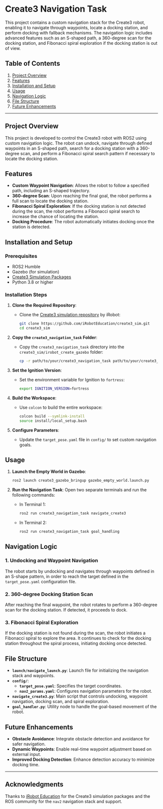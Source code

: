 # Create3 Navigation Task

This project contains a custom navigation stack for the Create3 robot, enabling it to navigate through waypoints, locate a docking station, and perform docking with fallback mechanisms. The navigation logic includes advanced features such as an S-shaped path, a 360-degree scan for the docking station, and Fibonacci spiral exploration if the docking station is out of view.

## Table of Contents
1. [Project Overview](#project-overview)
2. [Features](#features)
3. [Installation and Setup](#installation-and-setup)
4. [Usage](#usage)
5. [Navigation Logic](#navigation-logic)
6. [File Structure](#file-structure)
7. [Future Enhancements](#future-enhancements)

---

## Project Overview

This project is developed to control the Create3 robot with ROS2 using custom navigation logic. The robot can undock, navigate through defined waypoints in an S-shaped path, search for a docking station with a 360-degree scan, and perform a Fibonacci spiral search pattern if necessary to locate the docking station.

## Features

- **Custom Waypoint Navigation**: Allows the robot to follow a specified path, including an S-shaped trajectory.
- **360-degree Scan**: Upon reaching the final goal, the robot performs a full scan to locate the docking station.
- **Fibonacci Spiral Exploration**: If the docking station is not detected during the scan, the robot performs a Fibonacci spiral search to increase the chance of locating the station.
- **Docking Procedure**: The robot automatically initiates docking once the station is detected.

## Installation and Setup

### Prerequisites

- ROS2 Humble
- Gazebo (for simulation)
- [Create3 Simulation Packages](https://github.com/iRobotEducation/create3_sim)
- Python 3.8 or higher

### Installation Steps

1. **Clone the Required Repository**:
    - Clone the [Create3 simulation repository](https://github.com/iRobotEducation/create3_sim) by iRobot:
      ```bash
      git clone https://github.com/iRobotEducation/create3_sim.git
      cd create3_sim
      ```

2. **Copy the `create3_navigation_task` Folder**:
    - Copy the `create3_navigation_task` directory into the `create3_sim/irobot_create_gazebo` folder:
      ```bash
      cp -r path/to/your/create3_navigation_task path/to/your/create3_sim/irobot_create_gazebo/
      ```

3. **Set the Ignition Version**:
    - Set the environment variable for Ignition to `fortress`:
      ```bash
      export IGNITION_VERSION=fortress
      ```

4. **Build the Workspace**:
    - Use `colcon` to build the entire workspace:
      ```bash
      colcon build --symlink-install
      source install/local_setup.bash
      ```

5. **Configure Parameters**:
    - Update the `target_pose.yaml` file in `config/` to set custom navigation goals.

## Usage

1. **Launch the Empty World in Gazebo**:
    ```bash
    ros2 launch create3_gazebo_bringup gazebo_empty_world.launch.py
    ```

2. **Run the Navigation Task**:
    Open two separate terminals and run the following commands:
    - In Terminal 1:
      ```bash
      ros2 run create3_navigation_task navigate_create3
      ```
    - In Terminal 2:
      ```bash
      ros2 run create3_navigation_task goal_handling
      ```

## Navigation Logic

### 1. **Undocking and Waypoint Navigation**
   The robot starts by undocking and navigates through waypoints defined in an S-shape pattern, in order to reach the target defined in the `target_pose.yaml` configuration file.

### 2. **360-degree Docking Station Scan**
   After reaching the final waypoint, the robot rotates to perform a 360-degree scan for the docking station. If detected, it proceeds to dock.

### 3. **Fibonacci Spiral Exploration**
   If the docking station is not found during the scan, the robot initiates a Fibonacci spiral to explore the area. It continues to check for the docking station throughout the spiral process, initiating docking once detected.

## File Structure

- **`launch/navigate_launch.py`**: Launch file for initializing the navigation stack and waypoints.
- **`config/`**:
  - **`target_pose.yaml`**: Specifies the target coordinates.
  - **`nav2_params.yaml`**: Configures navigation parameters for the robot.
- **`navigate_create3.py`**: Main script that controls undocking, waypoint navigation, docking scan, and spiral exploration.
- **`goal_handler.py`**: Utility node to handle the goal-based movement of the robot.

## Future Enhancements

- **Obstacle Avoidance**: Integrate obstacle detection and avoidance for safer navigation.
- **Dynamic Waypoints**: Enable real-time waypoint adjustment based on external input.
- **Improved Docking Detection**: Enhance detection accuracy to minimize docking time.

---

## Acknowledgments

Thanks to [iRobot Education](https://github.com/iRobotEducation) for the Create3 simulation packages and the ROS community for the `nav2` navigation stack and support.
